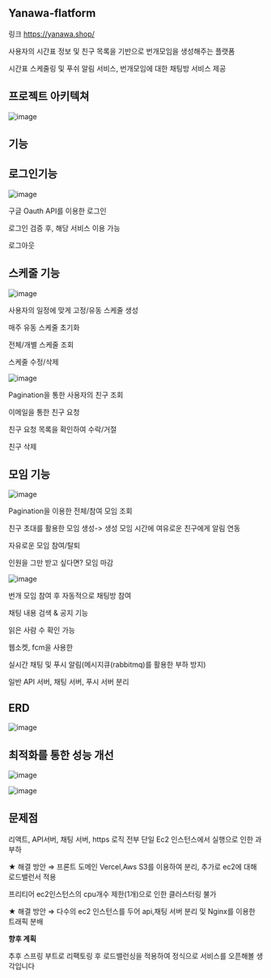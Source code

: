 
Yanawa-flatform
-
링크 https://yanawa.shop/

사용자의 시간표 정보 및 친구 목록을 기반으로  번개모임을 생성해주는 플랫폼

시간표 스케줄링 및 푸쉬 알림 서비스, 번개모임에 대한 채팅방 서비스 제공





프로젝트 아키텍쳐
-
![image](https://github.com/user-attachments/assets/947d47f2-4469-4c1c-a09c-3d69b4c29ee5)


기능
-
로그인기능
--
![image](https://github.com/user-attachments/assets/c4b0d309-1dca-44b1-8d19-a25399bf2c8c)

구글 Oauth API를 이용한 로그인

로그인 검증 후, 해당 서비스 이용 가능

로그아웃

스케줄 기능
--
![image](https://github.com/user-attachments/assets/8638cd70-3f73-4208-8d57-b24ecb5733a1)

사용자의 일정에 맞게 고정/유동 스케줄 생성

매주 유동 스케줄 초기화

전체/개별 스케줄 조회

스케줄 수정/삭제

![image](https://github.com/user-attachments/assets/b8c88283-e272-44a8-85ef-8f57462c860c)

Pagination을 통한 사용자의 친구 조회 

이메일을 통한 친구 요청

친구  요청 목록을 확인하여 수락/거절

친구 삭제

모임 기능 
--
![image](https://github.com/user-attachments/assets/79345bf1-87d8-47c5-8640-eecef6c117aa)

Pagination을 이용한 전체/참여 모임 조회

친구 초대를 활용한 모임 생성-> 생성 모임 시간에 여유로운 친구에게 알림 연동

자유로운 모임 참여/탈퇴

인원을 그만 받고 싶다면? 모임 마감

![image](https://github.com/user-attachments/assets/2fcbd4b4-914f-40cd-946f-934e80625d12)

번개 모임 참여 후 자동적으로 채팅방 참여

채팅 내용 검색 & 공지 기능

읽은 사람 수 확인 가능

웹소켓, fcm을 사용한 

실시간 채팅 및 푸시 알림(메시지큐(rabbitmq)를 활용한 부하 방지) 

일반 API 서버, 채팅 서버, 푸시 서버 분리

ERD
--
![image](https://github.com/user-attachments/assets/a6305ff6-ac1d-4ad8-9e0d-b04878438add)

최적화를 통한 성능 개선
--
![image](https://github.com/user-attachments/assets/4a34ecc1-3018-4096-b621-4062b1079328)

![image](https://github.com/user-attachments/assets/9834c874-0c1a-4ac7-9cb8-6f0017955fe1)

문제점
--
리액트, API서버, 채팅 서버, https 로직 전부 단일 Ec2 인스턴스에서 실행으로 인한 과부하 

★ 해결 방안 ⇒ 프론트 도메인 Vercel,Aws S3를 이용하여 분리, 추가로 ec2에 대해 로드밸런서  적용

프리티어 ec2인스턴스의 cpu개수 제한(1개)으로 인한 클러스터링 불가 

★ 해결 방안 ⇒ 다수의 ec2 인스턴스를 두어 api,채팅 서버 분리 및 Nginx를 이용한 트래픽 분배

**향후 계획** 

추후 스프링 부트로 리팩토링 후 로드밸런싱을 적용하여 정식으로 서비스를 오픈해볼 생각입니다 


